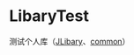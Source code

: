 # LibaryTest
测试个人库（[JLibary](https://github.com/ovwvwvo/JLibary)、[common](https://github.com/ovwvwvo/common)）
